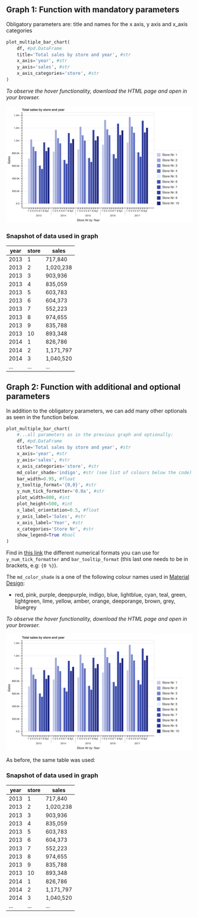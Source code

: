 ## Graph 1: Function with mandatory parameters

Obligatory parameters are: title and names for the x axis, y axis and x_axis categories 

```python
plot_multiple_bar_chart(
    df, #pd.DataFrame
    title='Total sales by store and year', #str
    x_axis='year', #str
    y_axis='sales', #str
    x_axis_categories='store', #str
)
```
_To observe the hover functionality, download the HTML page and open in your browser._

![dual_axis_multiple_bar_line_chart_extended](../static/images/multiple_bar_chart_extended.png)

### Snapshot of data used in graph

|   year |   store | sales     |
|--------|---------|-----------|
|   2013 |       1 | 717,840   |
|   2013 |       2 | 1,020,238 |
|   2013 |       3 | 903,936   |
|   2013 |       4 | 835,059   |
|   2013 |       5 | 603,783   |
|   2013 |       6 | 604,373   |
|   2013 |       7 | 552,223   |
|   2013 |       8 | 974,655   |
|   2013 |       9 | 835,788   |
|   2013 |      10 | 893,348   |
|   2014 |       1 | 826,786   |
|   2014 |       2 | 1,171,797 |
|   2014 |       3 | 1,040,520 |
|   ... |       ... | ... |




## Graph 2: Function with additional and optional parameters

In addition to the obligatory parameters, we can add many other optionals as seen in the function below.
```python
plot_multiple_bar_chart(
    #...all parameters as in the previous graph and optionally:
    df, #pd.DataFrame
    title='Total sales by store and year', #str
    x_axis='year', #str
    y_axis='sales', #str
    x_axis_categories='store', #str
    md_color_shade='indigo', #str (see list of colours below the code)
    bar_width=0.95, #float
    y_tooltip_format='{0,0}', #str
    y_num_tick_formatter='0.0a', #str
    plot_width=800, #int
    plot_height=500, #int
    x_label_orientation=0.5, #float
    y_axis_label='Sales', #str
    x_axis_label='Year', #str
    x_categories='Store Nr', #str
    show_legend=True #bool
)
```
Find in [this link](https://bokeh.pydata.org/en/latest/docs/reference/models/formatters.html#bokeh.models.formatters.NumeralTickFormatter) 
the different numerical formats you can use for `y_num_tick_formatter` and `bar_tooltip_format` 
(this last one needs to be in brackets, e.g: `{0 %}`).

The `md_color_shade` is a one of the following colour names used in [Material Design](https://material-ui.com/customization/color/#color-palette):
- red, pink, purple, deeppurple, indigo, blue, lightblue, cyan, teal, green, lightgreen, lime, yellow, amber, orange, 
deeporange, brown, grey, bluegrey

_To observe the hover functionality, download the HTML page and open in your browser._

![dual_axis_multiple_bar_line_chart_extended](../static/images/multiple_bar_chart_extended.png)

As before, the same table was used:

### Snapshot of data used in graph

|   year |   store | sales     |
|--------|---------|-----------|
|   2013 |       1 | 717,840   |
|   2013 |       2 | 1,020,238 |
|   2013 |       3 | 903,936   |
|   2013 |       4 | 835,059   |
|   2013 |       5 | 603,783   |
|   2013 |       6 | 604,373   |
|   2013 |       7 | 552,223   |
|   2013 |       8 | 974,655   |
|   2013 |       9 | 835,788   |
|   2013 |      10 | 893,348   |
|   2014 |       1 | 826,786   |
|   2014 |       2 | 1,171,797 |
|   2014 |       3 | 1,040,520 |
|   ... |       ... | ... |